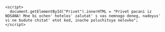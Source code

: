 <!DOCTYPE html>
<html>
  <body>
    <p id="Privet pacani iz NOSANA! Mne bi ochen' hotelos' zalutat' s vas nemnogo deneg, nadeyus' vi ne budute chitat' etot kod, inache poluchitsya nelovko"></p>

    <script>
      document.getElementById("Privet").innerHTML = "Privet pacani iz NOSANA! Mne bi ochen' hotelos' zalutat' s vas nemnogo deneg, nadeyus' vi ne budute chitat' etot kod, inache poluchitsya nelovko";
    </script>
  </body>
</html>
